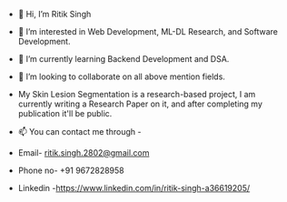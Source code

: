 - 👋 Hi, I’m Ritik Singh
- 👀 I’m interested in Web Development, ML-DL Research,  and Software Development.
- 🌱 I’m currently learning Backend Development and DSA.
- 💞️ I’m looking to collaborate on all above mention fields.
- My Skin Lesion Segmentation is a research-based project, I am currently writing a Research Paper on it, and after completing my publication it'll be public.

  
- 📫 You can contact me through -
- Email- ritik.singh.2802@gmail.com
- Phone no- +91 9672828958
- Linkedin -https://www.linkedin.com/in/ritik-singh-a36619205/

<!---
ritiksingh29/ritiksingh29 is a ✨ special ✨ repository because its `README.md` (this file) appears on your GitHub profile.
You can click the Preview link to take a look at your changes.
--->
